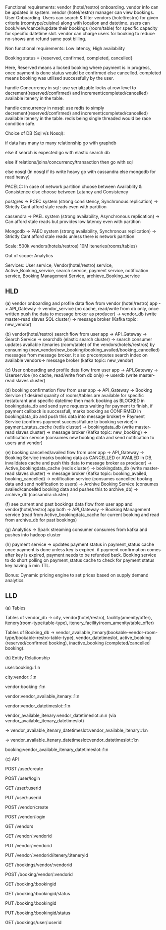 Functional requirements:
vendor (hotel/restro) onboarding.
vendor info can be updated in system.
vendor (hotel/restro) manager can view bookings.
User Onboarding.
Users can search & filter vendors (hotel/restro) for given criteria (roomtype/cuisine) along with location and datetime.
users can book/view/cancel/update their bookings (room/table) for specific capacity for specific datetime slot.
vendor can charge users for booking to reduce no-shows and refund same post billing.

Non functional requirements: 
Low latency, High availability

Booking status = {reserved, confirmed, completed, cancelled}

Here, Reserved means a locked booking where payment is in progress, once payment is done status would be confirmed else cancelled. completed means booking was utilised successfully by the user.

handle Concurrency in sql : use serializable locks at row level to decrement(reserved/confirmed) and increment(completed/cancelled) available itenery in the table.

handle concurrency in nosql: use redis to simply decrement(reserved/confirmed) and increment(completed/cancelled) available itenery in the table. redis being single threaded would be race condition safe.  

Choice of DB (Sql v/s Nosql):

if data has many to many relationship go with graphdb 

else if search is expected go with elastic search db 

else if relations/joins/concurrency/transaction then go with sql

else nosql (In nosql if its write heavy go with cassandra else mongodb for read heavy)

PACELC: In case of network partition choose between Availablity & Consistence else choose between Latancy and Consistency

postgres -> PCEC system (strong consistency, Synchronous replication) -> Strictly Cant afford stale reads even with partition

cassendra -> PAEL system (strong availability, Asynchronous replication) ->  Can afford stale reads but provides low latency even with partition

Mongodb -> PAEC system (strong availability, Synchronous replication) -> Strictly Cant afford stale reads unless there is network partition

Scale:
500k vendors(hotels/restros)
10M iteneries(rooms/tables) 

Out of scope: Analytics 

Services: User service, Vendor(hotel/restro) service, Active_Booking_service, search service, payment service, notification service, Booking Management Service, archieve_Booking_service

HLD
----

(a) vendor onboarding and profile data flow from vendor (hotel/restro) app -> API_Gateway -> vendor_service (no cache, read/write from db only, once written push the data to message broker as producer) -> vendor_db (write master-read slaves SQL cluster) -> message broker (Kafka topic: new_vendor) 

(b) vendor(hotel/restro) search flow from user app -> API_Gateway -> Search Service -> searchdb (elastic search cluster) -> search consumer updates available itenaries (room/table) of the vendors(hotels/restros) by consuming (new_vendor/new_booking/booking_availed/booking_cancelled) messages from message broker. It also precomputes search index on available vendors-> message broker (kafka topic: new_vendor)

(c) User onboarding and profile data flow from user app -> API_Gateway -> Userservice (no cache, read/write from db only) -> userdb (write master- read slaves cluster)

(d) booking confirmation flow from user app -> API_Gateway -> Booking Service (if desired quanity of rooms/tables are available for specific restaturant and specific datetime then mark booking as BLOCKED in bookingdata_db and send sync requests waiting for payment to finish, if payment callback is successfull, marks booking as CONFIRMED in bookingdata_db and push this data into message broker)-> Payment Service (confirms payment success/failure to booking service)-> payment_status_cache (redis cluster) -> bookingdata_db (write master- read slaves cluster) -> message broker (Kafka topic: new_booking) -> notification service (consumes new bookng data and send notification to users and vendor)

(e) booking cancelled/availed flow from user app -> API_Gateway -> Booking Service (marks booking data as CANCELLED or AVAILED in DB, invalidates cache and push this data to message broker as producer) -> Active_bookingdata_cache (redis cluster) -> bookingdata_db (write master- read slaves cluster) -> message broker (Kafka topic: booking_availed, booking_cancelled) -> notification service (consumes cancelled bookng data and send notification to users) -> Archive Booking Service (consumes availed/cancelled booking data and pushes this to archive_db) -> archive_db (cassandra cluster)

(f) see current and past bookings data flow from user app and vendor(hotel/restro) app both -> API_Gateway -> Booking Management service (read from Active_bookingdata_cache for current booking and read from archive_db for past bookings) 

(g) Analytics -> Spark streaming consumer consumes from kafka and pushes into hadoop cluster

(h) payment service -> updates payment status in payment_status cache once payment is done unless key is expired. if payment confirmation comes after key is expired, payment needs to be refunded back. Booking service to do short polling on payment_status cache to check for payment status key having 5 min TTL.

Bonus: Dynamic pricing engine to set prices based on supply demand analytics

LLD
----

(a) Tables 

Tables of vendor_db -> city, vendor(hotel/restro), facility(amenity/offer), itenery(room-type/table-type), itenery_facility(room_amenity/table_offer)

Tables of Booking_db -> vendor_available_itenary(bookable-vendor-room-type/bookable-restro-table-type), vendor_datetimeslot, active_booking (reserved/confirmed booking), inactive_booking (completed/cancelled booking). 



(b) Entity Relationship

user:booking::1:n

city:vendor::1:n

vendor:booking::1:n

vendor:vendor_available_itenary::1:n

vendor:vendor_datetimeslot::1:n

vendor_available_itenary:vendor_datetimeslot::n:n (via vendor_available_itenary_datetimeslot)

  -> vendor_available_itenary_datetimeslot:vendor_available_itenary::1:n
  
  -> vendor_available_itenary_datetimeslot:vendor_datetimeslot::1:n

booking:vendor_available_itenary_datetimeslot::1:n


(c) API

POST /user/create

POST /user/login

GET /user/:userid

PUT /user/:userid

POST /vendor/create

POST /vendor/login

GET /vendors

GET /vendor/:vendorid

PUT /vendor/:vendorid

PUT /vendor/:vendorid/itenery/:iteneryid

GET /bookings/vendor/:vendorid

POST /booking/vendor/:vendorid

GET /booking/:bookingid

GET /booking/:bookingid/status

PUT /booking/:bookingid

PUT /booking/:bookingid/status

GET /bookings/user/:userid









